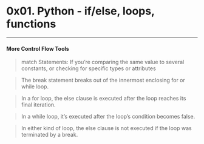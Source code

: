 # 0x01. Python - if/else, loops, functions
___
#### More Control Flow Tools
> match Statements: If you’re comparing the same value to several constants, or checking for specific types or attributes

> The break statement breaks out of the innermost enclosing for or while loop.

> In a for loop, the else clause is executed after the loop reaches its final iteration.

> In a while loop, it’s executed after the loop’s condition becomes false.

> In either kind of loop, the else clause is not executed if the loop was terminated by a break.

